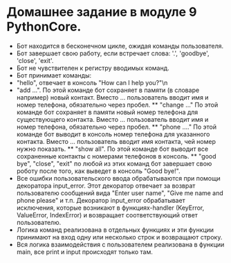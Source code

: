 # Домашнее задание в модуле 9 PythonCore.
* Бот находится в бесконечном цикле, ожидая команды пользователя.
* Бот завершает свою работу, если встречает слова: '.', 'goodbye', 'close', 'exit'.
* Бот не чувствителен к регистру вводимых команд.
* Бот принимает команды:
* "hello", отвечает в консоль "How can I help you?"\n
* "add ...". По этой команде бот сохраняет в памяти (в словаре например) новый контакт. Вместо ... пользователь вводит имя и номер телефона, обязательно через пробел.
** "change ..." По этой команде бот сохраняет в памяти новый номер телефона для существующего контакта. Вместо ... пользователь вводит имя и номер телефона, обязательно через пробел.
** "phone ...." По этой команде бот выводит в консоль номер телефона для указанного контакта. Вместо ... пользователь вводит имя контакта, чей номер нужно показать.
** "show all". По этой команде бот выводит все сохраненные контакты с номерами телефонов в консоль.
** "good bye", "close", "exit" по любой из этих команд бот завершает свою роботу после того, как выведет в консоль "Good bye!".
* Все ошибки пользовательского ввода обрабатываются при помощи декоратора input_error. Этот декоратор отвечает за возврат пользователю сообщений вида "Enter user name", "Give me name and phone please" и т.п. Декоратор input_error обрабатывает исключения, которые возникают в функциях-handler (KeyError, ValueError, IndexError) и возвращает соответствующий ответ пользователю.
* Логика команд реализована в отдельных функциях и эти функции принимают на вход одну или несколько строк и возвращают строку.
* Вся логика взаимодействия с пользователем реализована в функции main, все print и input происходят только там.
